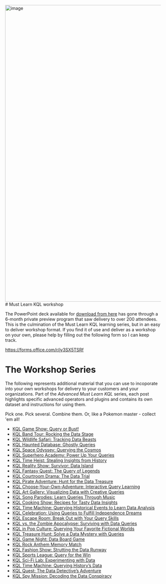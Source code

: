 <img width="720" height="960" alt="image" src="https://github.com/user-attachments/assets/73175542-7893-4aa6-bfa6-95f397697968" /># Must Learn KQL workshop

The PowerPoint deck available for [download from here](https://github.com/rod-trent/MustLearnKQL/blob/main/Workshop/Must%20Learn%20KQL%20-%20Workshop.pptx) has gone through a 6-month private preview program that saw delivery to over 200 attendees. This is the culmination of the Must Learn KQL learning series, but in an easy to deliver workshop format. If you find it of use and deliver as a workshop on your own, please help by filling out the following form so I can keep track.

https://forms.office.com/r/jy3SX5TSRf

# The Workshop Series

The following represents additional material that you can use to incoporate into your own workshops for delivery to your customers and your organizations. Part of the <i>Advanced Must Learn KQL</i> series, each post highlights specific advanced operators and plugins and contains its own dataset and instructions for using them. 

Pick one. Pick several. Combine them. Or, like a Pokemon master - collect 'em all!

-   [KQL Game Show: Query or Bust!](https://rodtrent.substack.com/p/kql-game-show-query-or-bust)
-   [KQL Band Tour: Rocking the Data Stage](https://rodtrent.substack.com/p/kql-band-tour-rocking-the-data-stage)
-   [KQL Wildlife Safari: Tracking Data Beasts](https://rodtrent.substack.com/p/kql-wildlife-safari-tracking-data)
-   [KQL Haunted Database: Ghostly Queries](https://rodtrent.substack.com/p/kql-haunted-database-ghostly-queries)
-   [KQL Space Odyssey: Querying the Cosmos](https://rodtrent.substack.com/p/kql-space-odyssey-querying-the-cosmos)
-   [KQL Superhero Academy: Power Up Your Queries](https://rodtrent.substack.com/p/kql-superhero-academy-power-up-your)
-   [KQL Time Heist: Stealing Insights from History](https://rodtrent.substack.com/p/kql-time-heist-stealing-insights)
-   [KQL Reality Show: Survivor: Data Island](https://rodtrent.substack.com/p/kql-reality-show-survivor-data-island)
-   [KQL Fantasy Quest: The Query of Legends](https://rodtrent.substack.com/p/kql-fantasy-quest-the-query-of-legends)
-   [KQL Courtroom Drama: The Data Trial](https://rodtrent.substack.com/p/kql-courtroom-drama-the-data-trial)
-   [KQL Pirate Adventure: Hunt for the Data Treasure](https://rodtrent.substack.com/p/kql-pirate-adventure-hunt-for-the)
-   [KQL Choose-Your-Own-Adventure: Interactive Query Learning](https://rodtrent.substack.com/p/kql-choose-your-own-adventure-interactive)
-   [KQL Art Gallery: Visualizing Data with Creative Queries](https://rodtrent.substack.com/p/kql-art-gallery-visualizing-data)
-   [KQL Song Parodies: Learn Queries Through Music](https://rodtrent.substack.com/p/kql-song-parodies-learn-queries-through)
-   [KQL Cooking Show: Recipes for Tasty Data Insights](https://rodtrent.substack.com/p/kql-cooking-show-recipes-for-tasty)
-   [KQL Time Machine: Querying Historical Events to Learn Data Analysis](https://rodtrent.substack.com/p/kql-time-machine-querying-historical)
-   [KQL Celebration: Using Queries to Fulfill Independence Dreams](https://rodtrent.substack.com/p/kql-celebration-using-queries-to)
-   [KQL Escape Room: Break Out with Your Query Skills](https://rodtrent.substack.com/p/kql-escape-room-break-out-with-your)
-   [KQL vs. the Zombie Apocalypse: Surviving with Data Queries](https://rodtrent.substack.com/p/kql-vs-the-zombie-apocalypse-surviving)
-   [KQL in Pop Culture: Querying Your Favorite Fictional Worlds](https://rodtrent.substack.com/p/kql-in-pop-culture-querying-your)
-   [KQL Treasure Hunt: Solve a Data Mystery with Queries](https://rodtrent.substack.com/p/kql-treasure-hunt-solve-a-data-mystery)
-   [KQL Game Night: Data Board Game](https://rodtrent.substack.com/p/kql-game-night-data-board-game)
-   [KQL Rock Anthem Memory Match](https://rodtrent.substack.com/p/kql-rock-anthem-memory-match)
-   [KQL Fashion Show: Strutting the Data Runway](https://rodtrent.substack.com/p/kql-fashion-show-strutting-the-data)
-   [KQL Sports League: Query for the Win](https://rodtrent.substack.com/p/kql-sports-league-query-for-the-win)
-   [KQL Sci-Fi Lab: Experimenting with Data](https://rodtrent.substack.com/p/kql-sci-fi-lab-experimenting-with)
-   [KQL Time Machine: Querying History’s Data](https://rodtrent.substack.com/p/kql-time-machine-querying-historys)
-   [KQL Quest: The Data Detective’s Adventure](https://rodtrent.substack.com/p/kql-quest-the-data-detectives-adventure)
-   [KQL Spy Mission: Decoding the Data Conspiracy](https://rodtrent.substack.com/p/kql-spy-mission-decoding-the-data)

